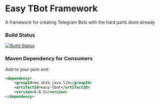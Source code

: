 # Easy TBot Framework
A framework for creating Telegram Bots with the hard parts done already

### Build Status ###
[![Build Status](https://travis-ci.org/shiblymeeran/easy-tbot.svg)](https://travis-ci.org/shiblymeeran/easy-tbot)

### Maven Dependency for Consumers ###
Add to your pom.xml:

```xml
<dependency>
	<groupId>me.shib.java.lib</groupId>
	<artifactId>easy-tbot</artifactId>
	<version>0.8.5</version>
</dependency>
```
